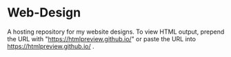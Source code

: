 # Web-Design
A hosting repository for my website designs. To view HTML output, prepend the URL with "https://htmlpreview.github.io/" or paste the URL into https://htmlpreview.github.io/ .
